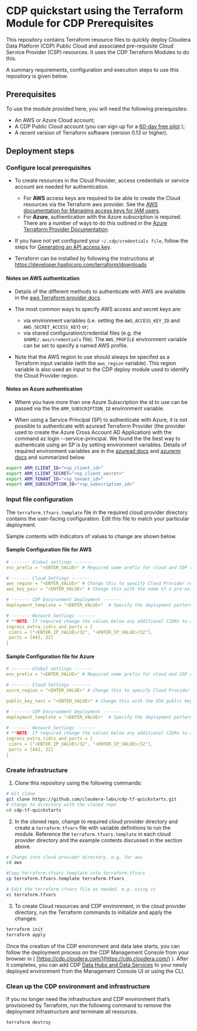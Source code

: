 # CDP quickstart using the Terraform Module for CDP Prerequisites

This repository contains Terraform resource files to quickly deploy Cloudera Data Platform (CDP) Public Cloud and associated pre-requisite Cloud Service Provider (CSP) resources. It uses the CDP Terraform Modules to do this.

A summary requirements, configuration and execution steps to use this repository is given below.

## Prerequisites

To use the module provided here, you will need the following prerequisites:

* An AWS or Azure Cloud account;
* A CDP Public Cloud account (you can sign up for a  [60-day free pilot](https://www.cloudera.com/campaign/try-cdp-public-cloud.html) );
* A recent version of Terraform software (version 0.13 or higher).

## Deployment steps

### Configure local prerequisites

* To create resources in the Cloud Provider, access credentials or service account are needed for authentication.
  * For **AWS** access keys are required to be able to create the Cloud resources via the Terraform aws provider. See the [AWS documentation for Managing access keys for IAM users](https://docs.aws.amazon.com/IAM/latest/UserGuide/id_credentials_access-keys.html).
  * For **Azure**, authentication with the Azure subscription is required. There are a number of ways to do this outlined in the [Azure Terraform Provider Documentation](https://registry.terraform.io/providers/hashicorp/azurerm/latest/docs#authenticating-to-azure).

* If you have not yet configured your `~/.cdp/credentials file`, follow the steps for [Generating an API access key](https://docs.cloudera.com/cdp-public-cloud/cloud/cli/topics/mc-cli-generating-an-api-access-key.html).

* Terraform can be installed by following the instructions at https://developer.hashicorp.com/terraform/downloads

#### Notes on AWS authentication

* Details of the different methods to authenticate with AWS are available in the [aws Terraform provider docs](https://registry.terraform.io/providers/hashicorp/aws/latest/docs#authentication-and-configuration).

* The most common ways to specify AWS access and secret keys are:
  * via environment variables (i.e. setting the `AWS_ACCESS_KEY_ID` and `AWS_SECRET_ACCESS_KEY`) or;
  * via shared configuration/credential files (e.g. the `$HOME/.aws/credentials` file). The `AWS_PROFILE` environment variable can be set to specify a named AWS profile. 

* Note that the AWS region to use should always be specifed as a Terraform input variable (with the `aws_region` variable). This region variable is also used an input to the CDP deploy module used to identify the Cloud Provider region.

#### Notes on Azure authentication

* Where you have more than one Azure Subscription the id to use can be passed via the the `ARM_SUBSCRIPTION_ID` environment variable.

* When using a Service Principal (SP) to authenticate with Azure, it is not possible to authenticate with azuread Terraform Provider (the provider used to create the Azure Cross Account AD Application) with the command az login --service-principal. We found the the best way to authenticate using an SP is by setting environment variables. Details of required environment variables are in the [azuread docs](https://registry.terraform.io/providers/hashicorp/azuread/latest/docs/guides/service_principal_client_secret#environment-variables) and [azurerm docs](https://registry.terraform.io/providers/hashicorp/azurerm/latest/docs/guides/service_principal_client_secret#configuring-the-service-principal-in-terraform) and summarized below.
```bash
export ARM_CLIENT_ID="<sp_client_id>"
export ARM_CLIENT_SECRET="<sp_client_secret>"
export ARM_TENANT_ID="<sp_tenant_id>"
export ARM_SUBSCRIPTION_ID="<sp_subscription_id>" 
```

### Input file configuration

The `terraform.tfvars.template` file in the required cloud provider directory contains the user-facing configuration. Edit this file to match your particular deployment.

Sample contents with indicators of values to change are shown below.

#### Sample Configuration file for AWS

```yaml
# ------- Global settings -------
env_prefix = "<ENTER_VALUE>" # Required name prefix for cloud and CDP resources, e.g. cldr1

# ------- Cloud Settings -------
aws_region = "<ENTER_VALUE>" # Change this to specify Cloud Provider region, e.g. eu-west-1
aws_key_pair = "<ENTER_VALUE>" # Change this with the name of a pre-existing AWS keypair, e.g. my-keypair

# ------- CDP Environment Deployment -------
deployment_template = "<ENTER_VALUE>"  # Specify the deployment pattern below. Options are public, semi-private or private

# ------- Network Settings -------
# **NOTE: If required change the values below any additional CIDRs to add the the AWS Security Groups**
ingress_extra_cidrs_and_ports = {
 cidrs = ["<ENTER_IP_VALUE>/32", "<ENTER_IP_VALUE>/32"],
 ports = [443, 22]
}
```

#### Sample Configuration file for Azure

```yaml
# ------- Global settings -------
env_prefix = "<ENTER_VALUE>" # Required name prefix for cloud and CDP resources, e.g. cldr1

# ------- Cloud Settings -------
azure_region = "<ENTER_VALUE>" # Change this to specify Cloud Provider region, e.g. westeurpoe

public_key_text = "<ENTER_VALUE>" # Change this with the SSH public key text, e.g. ssh-rsa AAA....

# ------- CDP Environment Deployment -------
deployment_template = "<ENTER_VALUE>"  # Specify the deployment pattern below. Options are public, semi-private or private

# ------- Network Settings -------
# **NOTE: If required change the values below any additional CIDRs to add the the AWS Security Groups**
ingress_extra_cidrs_and_ports = {
 cidrs = ["<ENTER_IP_VALUE>/32", "<ENTER_IP_VALUE>/32"],
 ports = [443, 22]
}
```

### Create infrastructure

1. Clone this repository using the following commands:

```bash
# Git clone
git clone https://github.com/cloudera-labs/cdp-tf-quickstarts.git 
# Change to directory with the cloned repo
cd cdp-tf-quickstarts
```

2. In the cloned repo, change to required cloud provider directory and create a `terraform.tfvars` file with variable definitions to run the module. Reference the `terraform.tfvars.template` in each cloud provider directory and the example contents discussed in the section above.

```bash
# Change into cloud provider directory, e.g. for aws
cd aws

#Copy terraform.tfvars.template into terraform.tfvars
cp terraform.tfvars.template terraform.tfvars

# Edit the terraform.tfvars file as needed, e.g. using vi
vi terraform.tfvars
```

3. To create Cloud resources and CDP environment, in the cloud provider directory, run the Terraform commands to initialize and apply the changes:

```bash
terraform init
terraform apply
```

Once the creation of the CDP environment and data lake starts, you can follow the deployment process on the CDP Management Console from your browser in ( [https://cdp.cloudera.com/](https://cdp.cloudera.com/) ). After it completes, you can add CDP  [Data Hubs and Data Services](https://docs.cloudera.com/cdp-public-cloud/cloud/overview/topics/cdp-services.html) to your newly deployed environment from the Management Console UI or using the CLI.

### Clean up the CDP environment and infrastructure

If you no longer need the infrastructure and CDP environment that’s provisioned by Terraform, run the following command to remove the deployment infrastructure and terminate all resources.

```bash
terraform destroy
```
